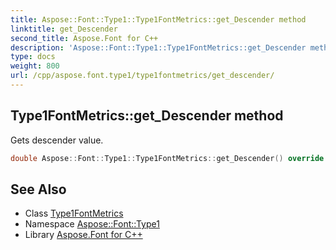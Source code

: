 ```yaml
---
title: Aspose::Font::Type1::Type1FontMetrics::get_Descender method
linktitle: get_Descender
second_title: Aspose.Font for C++
description: 'Aspose::Font::Type1::Type1FontMetrics::get_Descender method. Gets descender value in C++.'
type: docs
weight: 800
url: /cpp/aspose.font.type1/type1fontmetrics/get_descender/
---
```

## Type1FontMetrics::get_Descender method


Gets descender value.

```cpp
double Aspose::Font::Type1::Type1FontMetrics::get_Descender() override
```

## See Also

* Class [Type1FontMetrics](../)
* Namespace [Aspose::Font::Type1](../../)
* Library [Aspose.Font for C++](../../../)
